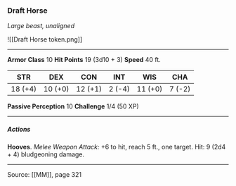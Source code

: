 ### Draft Horse
_Large beast, unaligned_

![[Draft Horse token.png]]


---

**Armor Class** 10
**Hit Points** 19 (3d10 + 3)
**Speed** 40 ft.

| STR     | DEX     | CON     | INT     | WIS     | CHA     |
|---------|---------|---------|---------|---------|---------|
| 18 (+4) | 10 (+0) | 12 (+1) | 2 (-4) | 11 (+0) | 7 (-2) |

**Passive Perception** 10
**Challenge** 1/4 (50 XP)

---

##### Actions
**Hooves**. _Melee Weapon Attack:_ +6 to hit, reach 5 ft., one target. Hit: 9 (2d4 + 4) bludgeoning damage.


---

Source: [[MM]], page 321